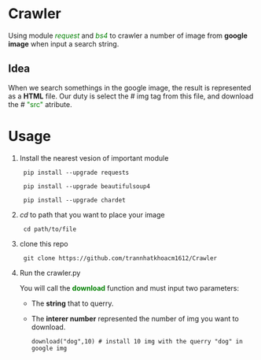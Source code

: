 # Crawler

Using module <span style = "color:green ">*request*</span> and <span style = "color:green ">*bs4*</span> to crawler a number of image from **google image** when input a search string.

## Idea

When we search somethings in the google image, the result is represented as a **HTML** file. Our duty is select the # <span style = "color:greeb">img tag</span> from this file, and download the # <span style = "color:green">"src"</span> atribute.



# Usage

1. Install the nearest vesion of important module

        pip install --upgrade requests

        pip install --upgrade beautifulsoup4

        pip install --upgrade chardet

2. *cd* to path that you want to place your image

        cd path/to/file

3. clone this repo

        git clone https://github.com/trannhatkhoacm1612/Crawler
3. Run the crawler.py

    You will call the <span style = "color:green">**download**</span> function and must input two parameters:

    - The **string** that to querry.

    - The **interer number** represented the number of img you want to download.
          
          download("dog",10) # install 10 img with the querry "dog" in google img

